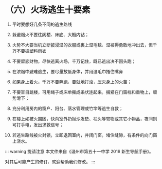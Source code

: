 # （六）火场逃生十要素

1. 平时要想好几条不同的逃生路线

2. 躲避烟火不要往阁楼、床底、大橱内钻；

3. 火势不大要当机立断披浸湿的衣服或裹上湿毛毯、湿被褥勇敢地冲出去，但千万不要披塑料雨衣

4. 不要留恋财物，尽快逃离火场，千万记住，既已逃出决不回头跑；

5. 在浓烟中避难逃生，要尽量放低身体，并用湿毛巾捂住嘴鼻

6. 如果身上着火，千万不要奔跑，要就地打滚，压灭身上的火苗；

7. 不要盲目跳楼，可用绳子或床单撕成条状连起来，捆紧在门窗档和重物上，顺势滑下；

8. 充分利用房内的窗户、阳台、落水管理或竹竿等逃生自救；

9. 在楼上如被火围困，快向室外扔抛沙发垫、枕头等软物或其它小物品，夜间则可打手电，发出求救信号；

10. 若逃生路线被火封锁，立即退回室内，并闭门窗，堵住缝隙，有条件的向门窗上浇水。

::: warning 提请注意
本文件来自《温州市第五十一中学 2019 新生导航手册》。

对其后可能产生的修订，欢迎帮助我们修改。
:::
